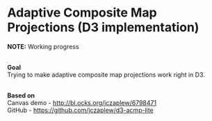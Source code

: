 Adaptive Composite Map Projections (D3 implementation)
==================================
<b>NOTE:</b> Working progress<br><br>

<b>Goal</b><br>Trying to make adaptive composite map projections work right in D3.<br><br>

<b>Based on</b><br>
  Canvas demo - http://bl.ocks.org/jczaplew/6798471<br>
  GitHub - https://github.com/jczaplew/d3-acmp-lite<br>
